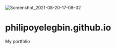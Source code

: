 ![Screenshot_2021-08-20-17-08-02](https://user-images.githubusercontent.com/72349309/130491801-fa2f7d77-8028-474f-9c54-924f7d84c956.png)
# philipoyelegbin.github.io
My portfolio

